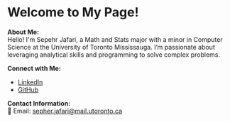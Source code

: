 # Welcome to My Page!

**About Me:**  
Hello! I'm Sepehr Jafari, a Math and Stats major with a minor in Computer Science at the University of Toronto Mississauga. I’m passionate about leveraging analytical skills and programming to solve complex problems.

**Connect with Me:**
- [LinkedIn](https://www.linkedin.com/in/sepehr-jafari-fesharaki/)
- [GitHub](https://github.com/Aeripsen)

**Contact Information:**  
📧 Email: [sepher.jafari@mail.utoronto.ca](mailto:sepher.jafari@mail.utoronto.ca)
